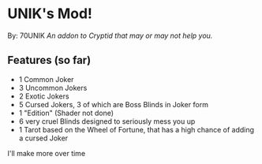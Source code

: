 # UNIK's Mod!
By: 70UNIK
*An addon to Cryptid that may or may not help you.*

## Features (so far)
- 1 Common Joker
- 3 Uncommon Jokers
- 2 Exotic Jokers
- 5 Cursed Jokers, 3 of which are Boss Blinds in Joker form
- 1 "Edition" (Shader not done)
- 6 very cruel Blinds designed to seriously mess you up
- 1 Tarot based on the Wheel of Fortune, that has a high chance of adding a cursed Joker

I'll make more over time
